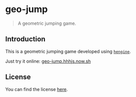 # geo-jump

> A geometric jumping game.

## Introduction

This is a geometric jumping game developed using [`hengine`](https://github.com/huang2002/hengine).

Just try it online: [geo-jump.hhhjs.now.sh](https://geo-jump.hhhjs.now.sh/)

## License

You can find the license [here](./LICENSE).
